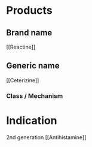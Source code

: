 # Products

## Brand name
[[Reactine]]

## Generic name
[[Ceterizine]]

### Class / Mechanism


# Indication
2nd generation [[Antihistamine]]


